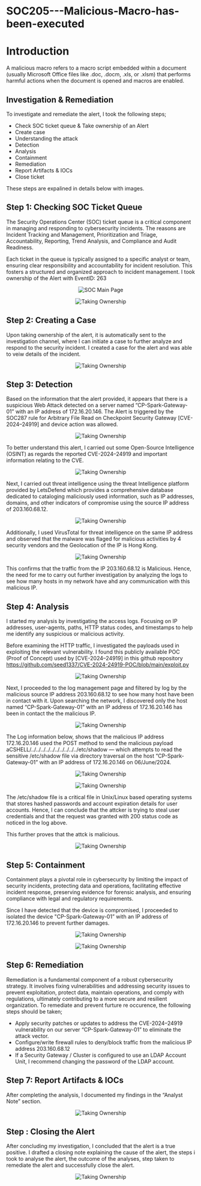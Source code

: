 # SOC205---Malicious-Macro-has-been-executed

# Introduction
A malicious macro refers to a macro script embedded within a document (usually Microsoft Office files like .doc, .docm, .xls, or .xlsm) that performs harmful actions when the document is opened and macros are enabled.

## Investigation & Remediation
To investigate and remediate the alert, I took the following steps;
 - Check SOC ticket queue & Take ownership of an Alert
 - Create case
 - Understanding the attack
 - Detection
 - Analysis
 - Containment
 - Remediation
 - Report Artifacts & IOCs
 - Close ticket

These steps are expalined in details below with images.

## Step 1: Checking SOC Ticket Queue
The Security Operations Center (SOC) ticket queue is a critical component in managing and responding to cybersecurity incidents. The reasons are Incident Tracking and Management, Prioritization and Triage, Accountability, Reporting, Trend Analysis, and Compliance and Audit Readiness.

Each ticket in the queue is typically assigned to a specific analyst or team, ensuring clear responsibility and accountability for incident resolution. This fosters a structured and organized approach to incident management. I took ownership of the Alert with EventID: 263
 <p align="center">
  <img src="images/1.png" alt="SOC Main Page">
</p>
 <p align="center">
  <img src="images/2.png" alt="Taking Ownership">
</p>

## Step 2: Creating a Case
Upon taking ownership of the alert, it is automatically sent to the investigation channel, where I can initiate a case to further analyze and respond to the security incident. I created a case for the alert and was able to veiw details of the incident. 
 <p align="center">
  <img src="images/3.png" alt="Taking Ownership">
</p>

## Step 3: Detection
Based on the information that the alert provided, it appears that there is a suspicious Web Attack detected on a server named “CP-Spark-Gateway-01” with an IP address of 172.16.20.146. The Alert is triggered by the SOC287 rule for Arbitrary File Read on Checkpoint Security Gateway [CVE-2024–24919] and device action was allowed.
<p align="center">
  <img src="images/4.png" alt="Taking Ownership">
</p>

To better understand this alert, I carried out some Open-Source Intelligence (OSINT) as regards the reported CVE-2024–24919 and important information relating to the CVE.
<p align="center">
  <img src="images/5.png" alt="Taking Ownership">
</p>

Next, I carried out threat intelligence using the threat Intelligence platform provided by LetsDefend which provides a comprehensive database dedicated to cataloging maliciously used information, such as IP addresses, domains, and other indicators of compromise using the source IP address of 203.160.68.12. 
<p align="center">
  <img src="images/6.png" alt="Taking Ownership">
</p>

Additionally, I used VirusTotal for threat intelligence on the same IP address and observed that the malware was flaged for malicious activities by 4 security vendors and the Geolocation of the IP is Hong Kong. 
<p align="center">
  <img src="images/7.png" alt="Taking Ownership">
</p>

This confirms that the traffic from the IP 203.160.68.12 is Malicious. Hence, the need for me to carry out further investigation by analyzing the logs to see how many hosts in my network have ahd any communication with this malicious IP. 

## Step 4: Analysis
I started my analysis by investigating the access logs. Focusing on IP addresses, user-agents, paths, HTTP status codes, and timestamps to help me identify any suspicious or malicious activity.

Before examining the HTTP traffic, I investigated the payloads used in exploiting the relevant vulnerability. I found this publicly available POC (Proof of Concept) used by [CVE-2024–24919] in this github repository https://github.com/seed1337/CVE-2024-24919-POC/blob/main/exploit.py 
<p align="center">
  <img src="images/8.png" alt="Taking Ownership">
</p>

Next, I proceeded to the log management page and filtered by log by the malicious source IP address 203.160.68.12 to see how many host have been in contact with it. Upon searching the network, I discovered only the host named “CP-Spark-Gateway-01” with an IP address of 172.16.20.146 has been in contact the the malicious IP.
<p align="center">
  <img src="images/9.png" alt="Taking Ownership">
</p>

The Log information below, shows that the malicious IP address 172.16.20.146 used the POST method to send the malicious payload aCSHELL/../../../../../../../../../../etc/shadow — which attempts to read the sensitive /etc/shadow file via directory traversal on the host “CP-Spark-Gateway-01” with an IP address of 172.16.20.146 on 06/June/2024.
<p align="center">
  <img src="images/10.png" alt="Taking Ownership">
</p>
<p align="center">
  <img src="images/11.png" alt="Taking Ownership">
</p>

The /etc/shadow file is a critical file in Unix/Linux based operating systems that stores hashed passwords and account expiration details for user accounts. Hence, I can conclude that the attcker is trying to steal user credentials and that the request was granted with 200 status code as noticed in the log above.

This further proves that the attck is malicious.
<p align="center">
  <img src="images/12.png" alt="Taking Ownership">
</p>

## Step 5: Containment
Containment plays a pivotal role in cybersecurity by limiting the impact of security incidents, protecting data and operations, facilitating effective incident response, preserving evidence for forensic analysis, and ensuring compliance with legal and regulatory requirements.

Since I have detected that the device is compromised, I proceeded to isolated the device "CP-Spark-Gateway-01” with an IP address of 172.16.20.146 to prevent further damages. 
<p align="center">
  <img src="images/13.png" alt="Taking Ownership">
</p>
<p align="center">
  <img src="images/14.png" alt="Taking Ownership">
</p>

## Step 6: Remediation
Remediation is a fundamental component of a robust cybersecurity strategy. It involves fixing vulnerabilities and addressing security issues to prevent exploitation, protect data, maintain operations, and comply with regulations, ultimately contributing to a more secure and resilient organization. To remediate and prevent furture re occurence, the following steps should be taken;
 - Apply security patches or updates to address the CVE-2024–24919 vulnerability on our server “CP-Spark-Gateway-01” to eliminate the attack vector.
 - Configure/write firewall rules to deny/block traffic from the malicious IP address 203.160.68.12
 - If a Security Gateway / Cluster is configured to use an LDAP Account Unit, I recommend changing the password of the LDAP account.

## Step 7: Report Artifacts & IOCs
After completing the analysis, I documented my findings in the “Analyst Note” section.
<p align="center">
  <img src="images/15.png" alt="Taking Ownership">
</p>

## Step : Closing the Alert
After concluding my investigation, I concluded that the alert is a true positive. I drafted a closing note explaining the cause of the alert, the steps i took to analyse the alert, the outcome of the analyses, step taken to remediate the alert and successfully close the alert. 
<p align="center">
  <img src="images/16.png" alt="Taking Ownership">
</p>


 




